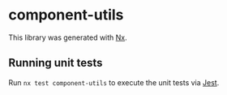 # component-utils

This library was generated with [Nx](https://nx.dev).

## Running unit tests

Run `nx test component-utils` to execute the unit tests via [Jest](https://jestjs.io).

